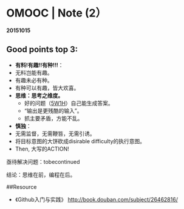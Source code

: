 # OMOOC | Note (2）
**20151015**


## Good points top 3:
- **有料!有趣!!有种!!!**：
 - 无料岂能有趣。
 - 有趣未必有种。
 - 有种可以有趣，皆大欢喜。
- **思维：思考之维度。**
  - 好的问题（[5W1H](http://wiki.woodpecker.org.cn/moin/5W1H)）自己能生成答案。
  - “输出是更残酷的输入”。
  - 抓主要矛盾，方能不乱。
- **慎独**：
 - 无需监督，无需鞭笞，无需引诱。
 - 将目标意图的大饼砍成disirable difficulty的执行意图。
 - Then, 大写的ACTION!

亟待解决问题：tobecontinued

结论：思维在前，编程在后。

##Resource
- 《Github入门与实践》 http://book.douban.com/subject/26462816/
